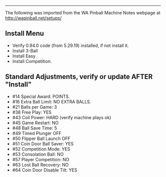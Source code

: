 ***
The following was imported from the WA Pinball Machine Notes webpage at http://wapinball.net/setups/
## Install Menu
-   Verify 0.94.0 code (from 5.29.19) installed, if not install it.
-   Install 3-Ball
-   Install Easy
-   Install Competition.
## Standard Adjustments, verify or update AFTER "Install"
-   #14 Special Award: POINTS.
-   #16 Extra Ball Limit: NO EXTRA BALLS.
-   #21 Balls per Game: 3
-   #38 Free Play: YES
-   #43 Coil Power: HARD (verify machine plays ok)
-   #45 Game Restart: NO
-   #48 Ball Save Time: 5
-   #49 Timed Plunger OFF
-   #50 Flipper Ball Launch OFF
-   #51 Coin Door Ball Saver: YES
-   #52 Competition Mode: YES
-   #53 Consolation Ball: NO
-   #57 Player Competition: NO
-   #63 Lost Ball Recovery: NO
-   #64 Coin Door Disable Tilt: YES
